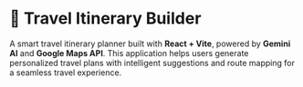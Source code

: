 # 🚀 Travel Itinerary Builder

A smart travel itinerary planner built with **React + Vite**, powered by **Gemini AI** and **Google Maps API**. This application helps users generate personalized travel plans with intelligent suggestions and route mapping for a seamless travel experience.
